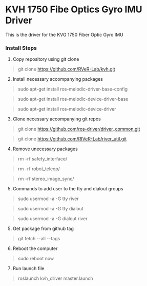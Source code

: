 # KVH 1750 Fibe Optics Gyro IMU Driver
This is the driver for the KVG 1750 Fiber Optic Gyro IMU

### Install Steps

1. Copy repository using git clone
> git clone https://github.com/RVeR-Lab/kvh.git

2. Install necessary accompanying packages
> sudo apt-get install ros-melodic-driver-base-config

> sudo apt-get install ros-melodic-device-driver-base

> sudo apt-get install ros-melodic-device-driver
3. Clone necessary accompanying git repos
> git clone https://github.com/ros-driver/driver_common.git

> git clone https://github.com/RIVeR-Lab/river_util.git

4. Remove unecessary packages
> rm -rf safety_interface/

> rm -rf robot_teleop/

> rm -rf stereo_image_sync/

5. Commands to add user to the tty and dialout groups
> sudo usermod -a -G tty river

> sudo usermod -a -G tty dialout

> sudo usermod -a -G dialout river

5. Get package from github tag
> git fetch --all --tags

6. Reboot the computer
> sudo reboot now

7. Run launch file
> roslaunch kvh_driver master.launch
